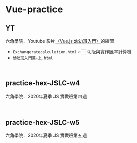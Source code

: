 # Vue-practice

## YT
六角學院．Youtube 影片[〈Vue.js 幼幼班入門〉](https://www.youtube.com/watch?v=8O3teHziU_E&list=PLYrA-SsMvTPNPhv8KeSNtPTY8q85-SSJA)的練習  
* `Exchangeratecalculation.html` 👉🏻 切版與實作匯率計算機
* `幼幼班入門篇-上.html`

<br>

## practice-hex-JSLC-w4
六角學院．2020年夏季 JS 實戰班第四週

<br>

## practice-hex-JSLC-w5
六角學院．2020年夏季 JS 實戰班第五週

<br>



